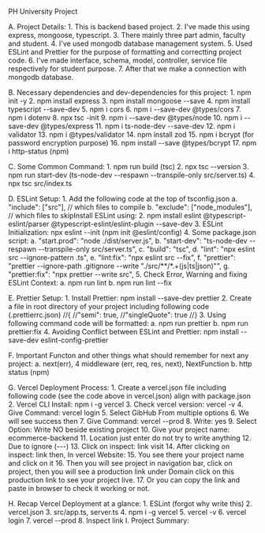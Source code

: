 PH University Project

A.     Project Details:
        1. This is backend based project.
        2. I've made this using express, mongoose, typescript.
        3. There mainly three part admin, faculty and student.
        4. I've used mongodb database management system.
        5. Used ESLint and Prettier for the purpose of formatting and correctting project code.
        6. I've made interface, schema, model, controller, service file respectively for student purpose.
        7. After that we make a connection with mongodb database.

B.     Necessary dependencies and dev-dependencies for this project:
        1. npm init -y
        2. npm install express
        3. npm install mongoose --save
        4. npm install typescript --save-dev
        5. npm i cors
        6. npm i --save-dev @types/cors
        7. npm i dotenv
        8. npx tsc -init
        9. npm i --save-dev @types/node
        10. npm i --save-dev @types/express
        11. npm i ts-node-dev --save-dev
        12. npm i validator
        13. npm i @types/validator
        14. npm install zod
        15. npm i bcrypt (for password encryption purpose)
        16. npm install --save @types/bcrypt
        17. npm i http-status (npm)

C.     Some Common Command:
        1. npm run build (tsc)
        2. npx tsc --version
        3. npm run start-dev (ts-node-dev --respawn --transpile-only src/server.ts)
        4. npx tsc src/index.ts

D.     ESLint Setup:
        1.      Add the following code at the top of tsconfig.json
                a. "include": ["src"], // which files to compile
                b. "exclude": ["node_modules"], // which files to skipInstall ESLint using:
        2.     npm install eslint @typescript-eslint/parser @typescript-eslint/eslint-plugin --save-dev
        3.     ESLint Initialization: npx eslint --init (npm init @eslint/config)
        4.     Some package.json script: 
                a. "start.prod": "node ./dist/server.js",
                b. "start-dev": "ts-node-dev --respawn --transpile-only src/server.ts",
                c. "build": "tsc",
                d. "lint": "npx eslint src --ignore-pattern .ts",
                e. "lint:fix": "npx eslint src --fix",
                f. "prettier": "prettier --ignore-path .gitignore --write \"./src/**/*.+(js|ts|json)\"",
                g. "prettier:fix": "npx prettier --write src",
        5.      Check Error, Warning and fixing ESLint Context:
                a. npm run lint
                b. npm run lint --fix

E.    Prettier Setup:
        1.    Install Prettier: npm install --save-dev prettier
        2.    Create a file in root directory of your project including following code (.prettierrc.json)
              //{
                //"semi": true,
                //"singleQuote": true
              //}
        3.    Using following command code will be formatted: 
                a. npm run prettier
                b. npm run prettier:fix
        4.    Avoiding Conflict between ESLint and Prettier: npm install --save-dev eslint-config-prettier
    
F.    Important Functon and other things what should remember for next any project:
        a. next(err), 4 middleware (err, req, res, next), NextFunction
        b. http status (npm)

G.    Vercel Deployment Process:
        1. Create a vercel.json file including following code (see the code above in vercel.json) align with package.json
        2. Vercel CLI Install: npm i -g vercel
        3. Check vercel version: vercel -v
        4. Give Command: vercel login
        5. Select GibHub From multiple options
        6. We will see success then
        7. Give Command: vercel --prod
        8. Write: yes
        9. Select Option: Write NO beside existing project
        10. Give your project name: ecommerce-backend
        11. Location just enter do not try to write anything
        12. Due to ignore (---)
        13. Click on inspect: link visit
        14. After clicking on inspect: link then, In vercel Website:
        15. You see there your project name and click on it
        16. Then you will see project in navigation bar, click on project, then you will see a production link under Domain click on this production link to see your project live.
        17. Or you can copy the link and paste in browser to check it working or not.

H.    Recap Vercel Deployment at a glance:
        1.    ESLint (forgot why write this)
        2.    vercel.json
        3.    src/app.ts, server.ts 
        4.    npm i -g vercel
        5.    vercel -v
        6.    vercel login
        7.    vercel --prod
        8.    Inspect link
I.    Project Summary:
